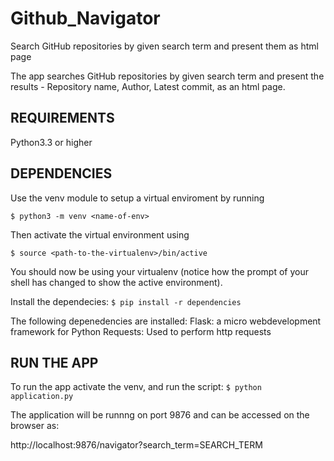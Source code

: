 # Github_Navigator
 Search GitHub repositories by given search term and present them as html page


The app searches GitHub repositories by given search term and present the results - Repository name, Author, Latest commit,  as an html page.

REQUIREMENTS
------------

Python3.3 or higher

DEPENDENCIES
------------

Use the venv module to setup a virtual enviroment by running 

  ```$ python3 -m venv <name-of-env>```

Then activate the virtual environment using
  
  ```$ source <path-to-the-virtualenv>/bin/active```

You should now be using your virtualenv (notice how the prompt of your shell has changed to show the active environment).

Install the dependecies:
  ```$ pip install -r dependencies```

The following depenedencies are installed:
    Flask: a micro webdevelopment framework for Python
    Requests: Used to perform http requests

RUN THE APP
-----------

To run the app activate the venv, and run the script:
  ```$ python application.py```

The application will be runnng on port 9876 and can be accessed on the browser as:

  http://localhost:9876/navigator?search_term=SEARCH_TERM

